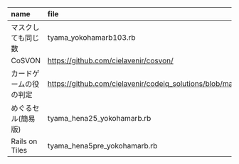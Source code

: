 |name|file|
|:--|:--|
|マスクしても同じ数|tyama_yokohamarb103.rb|
|CoSVON|https://github.com/cielavenir/cosvon/|
|カードゲームの役の判定|https://github.com/cielavenir/codeiq_solutions/blob/master/nabetani_takenori/tyama_codeiq476.cpp|
|めぐるセル(簡易版)|tyama_hena25_yokohamarb.rb|
|Rails on Tiles|tyama_hena5pre_yokohamarb.rb|
